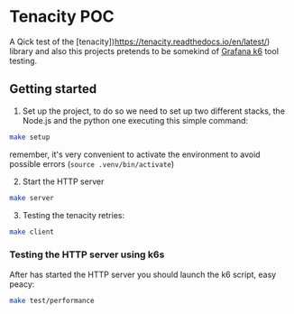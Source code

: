 # Tenacity POC

A Qick test of the [tenacity])https://tenacity.readthedocs.io/en/latest/) library and also this projects
pretends to be somekind of [Grafana k6](https://k6.io/) tool testing.

## Getting started
1. Set up the project, to do so we need to set up two different stacks, the Node.js and the python one executing this simple command:
  ```bash
  make setup
  ```
  remember, it's very convenient to activate the environment to avoid possible errors (`source .venv/bin/activate`)

2. Start the HTTP server
  ```bash
  make server
  ```
3. Testing the tenacity retries:
  ```bash
  make client
  ```

### Testing the HTTP server using k6s
After has started the HTTP server you should launch the k6 script, easy peacy:
```bash
make test/performance
```
